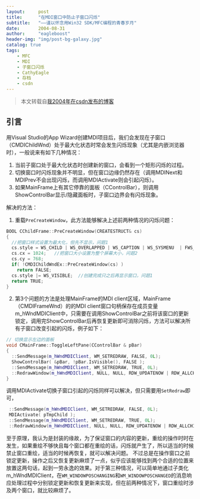 ```yaml
---
layout:     post
title:      "在MDI窗口中防止子窗口闪烁"
subtitle:   "——谨以怀念用Win32 SDK/MFC编程的青春岁月"
date:       2004-08-31
author:     "eagleboost"
header-img: "img/post-bg-galaxy.jpg"
catalog: true
tags:
    - MFC
    - MDI
    - 子窗口闪烁
    - CathyEagle
    - 存档
    - csdn
---
```


> 本文转载自[我2004年在csdn发布的博客](https://blog.csdn.net/CathyEagle/article/details/90329)

## 引言

用Visual Studio的App Wizard创建MDI项目后，我们会发现在子窗口（CMDIChildWnd）处于最大化状态时常会发生闪烁现象（尤其是内嵌浏览器时），一般说来有如下几种情况：

1. 当前子窗口处于最大化状态时创建新的窗口，会看到一个矩形闪烁的过程。   
2. 切换窗口时闪烁现象并不明显，但在窗口边缘仍然存在（调用MDINext和MDIPrev不会出现闪烁，而调用MDIActivate则会引起闪烁）。
3. 如果MainFrame上有其它停靠的面板（CControlBar），则调用ShowControlBar显示/隐藏面板时，子窗口边界会有闪烁现象。

解决的方法：

1) 重载`PreCreateWindow`，此方法能够解决上述前两种情况的闪烁问题：

```c++
BOOL CChildFrame::PreCreateWindow(CREATESTRUCT& cs)
{ 
  //把窗口样式设置为最大化，但先不显示，问题1
  cs.style = WS_CHILD | WS_OVERLAPPED | WS_CAPTION | WS_SYSMENU  | FWS_ADDTOTITLE | WS_THICKFRAME | WS_MINIMIZEBOX | WS_MAXIMIZEBOX   | WS_MAXIMIZE;  
  cs.cx = 1024;   //把窗口大小设置为整个屏幕大小，问题2 
  cs.cy = 768;
  if( !CMDIChildWndEx::PreCreateWindow(cs) )  
    return FALSE;
  cs.style |= WS_VISIBLE;  //创建完成只之后再显示窗口，问题1
  return TRUE;
}
```

2) 第3个问题的方法是处理MainFrame的MDI client区域，MainFrame（CMDIFrameWnd）的的MDI client窗口句柄保存在成员变量m_hWndMDIClient中，只需要在调用ShowControlBar之前将该窗口的更新锁定，调用完ShowControlBar后再恢复更新即可消除闪烁，方法可以解决所有子窗口改变引起的闪烁，例子如下：

```c++
// 切换显示左边的面板
void CMainFrame::ToggleLeftPane(CControlBar & pBar)
{ 
  ::SendMessage(m_hWndMDIClient, WM_SETREDRAW, FALSE, 0L); 
  ShowControlBar( &pBar, !pBar.IsVisible(), FALSE ); 
  ::SendMessage(m_hWndMDIClient, WM_SETREDRAW, TRUE, 0L); 
  ::RedrawWindow(m_hWndMDIClient, NULL, NULL, RDW_UPDATENOW | RDW_ALLCHILDREN | RDW_INVALIDATE);//强制重绘，包括子窗口
}
```

调用MDIActivate切换子窗口引起的闪烁同样可以解决，但只需要用`SetRedraw`即可，

```c++
 ::SendMessage(m_hWndMDIClient, WM_SETREDRAW, FALSE, 0L); 
 MDIActivate( pTmpChild ); 
 ::SendMessage(m_hWndMDIClient, WM_SETREDRAW, TRUE, 0L); 
 ::RedrawWindow(m_hWndMDIClient, NULL, NULL, RDW_UPDATENOW | RDW_ALLCHILDREN | RDW_INVALIDATE);
```

至于原理，我认为是封装的缘故，为了保证窗口的内容的更新，重绘的操作时时在发生，如果重绘不够快且每个窗口都在重绘的话，闪烁就产生了，所以适当的时候禁止窗口重绘，适当的时候再恢复，就可以解决问题。
不过总是在操作窗口之前锁定更新，操作之后又恢复更新麻烦了一点，似乎应该能够找到两个合适的位置来放置这两句话，起到一劳永逸的效果。对于第三种情况，可以简单地通过子类化m_hWndMDIClient，在`WM_WINDOWPOSCHANGING`和`WM_WINDOWPOSCHANGED`的消息响应处理过程中分别锁定更新和恢复更新来实现，但在前两种情况下，窗口重绘时涉及两个窗口，就比较麻烦了。
